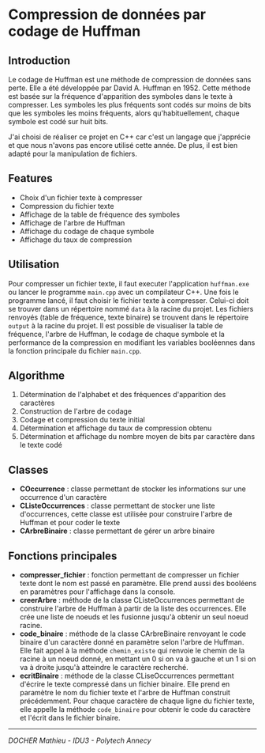 Compression de données par codage de Huffman
=======
Introduction
-----------
Le codage de Huffman est une méthode de compression de données sans perte. Elle a été développée par David A. Huffman en 1952. Cette méthode est basée sur la fréquence d'apparition des symboles dans le texte à compresser. Les symboles les plus fréquents sont codés sur moins de bits que les symboles les moins fréquents, alors qu'habituellement, chaque symbole est codé sur huit bits.

J'ai choisi de réaliser ce projet en C++ car c'est un langage que j'apprécie et que nous n'avons pas encore utilisé cette année. De plus, il est bien adapté pour la manipulation de fichiers.

Features
-----------
- Choix d'un fichier texte à compresser
- Compression du fichier texte
- Affichage de la table de fréquence des symboles
- Affichage de l'arbre de Huffman
- Affichage du codage de chaque symbole
- Affichage du taux de compression

Utilisation
-----------
Pour compresser un fichier texte, il faut executer l'application `huffman.exe` ou lancer le programme `main.cpp` avec un compilateur C++.
Une fois le programme lancé, il faut choisir le fichier texte à compresser. Celui-ci doit se trouver dans un répertoire nommé `data` à la racine du projet.
Les fichiers renvoyés (table de fréquence, texte binaire) se trouvent dans le répertoire `output` à la racine du projet. 
Il est possible de visualiser la table de fréquence, l'arbre de Huffman, le codage de chaque symbole et la performance de la compression en modifiant les variables booléennes dans la fonction principale du fichier `main.cpp`.

Algorithme
-----------
1. Détermination de l'alphabet et des fréquences d'apparition des caractères
2. Construction de l'arbre de codage
3. Codage et compression du texte initial
4. Détermination et affichage du taux de compression obtenu
5. Détermination et affichage du nombre moyen de bits par caractère dans le texte codé

Classes
-----------
- **COccurrence** : classe permettant de stocker les informations sur une occurrence d'un caractère
- **CListeOccurrences** : classe permettant de stocker une liste d'occurrences, cette classe est utilisée pour construire l'arbre de Huffman et pour coder le texte
- **CArbreBinaire** : classe permettant de gérer un arbre binaire

Fonctions principales
-----------
- **compresser_fichier** : fonction permettant de compresser un fichier texte dont le nom est passé en paramètre. Elle prend aussi des booléens en paramètres pour l'affichage dans la console.
- **creerArbre** : méthode de la classe CListeOccurrences permettant de construire l'arbre de Huffman à partir de la liste des occurrences. Elle crée une liste de noeuds et les fusionne jusqu'à obtenir un seul noeud racine.
- **code_binaire** : méthode de la classe CArbreBinaire renvoyant le code binaire d'un caractère donné en paramètre selon l'arbre de Huffman. Elle fait appel à la méthode `chemin_existe` qui renvoie le chemin de la racine à un noeud donné, en mettant un 0 si on va à gauche et un 1 si on va à droite jusqu'à atteindre le caractère recherché.
- **ecritBinaire** : méthode de la classe CLiseOccurrences permettant d'écrire le texte compressé dans un fichier binaire. Elle prend en paramètre le nom du fichier texte et l'arbre de Huffman construit précédemment. Pour chaque caractère de chaque ligne du fichier texte, elle appelle la méthode `code_binaire` pour obtenir le code du caractère et l'écrit dans le fichier binaire.

-----------
_DOCHER Mathieu - IDU3 - Polytech Annecy_
